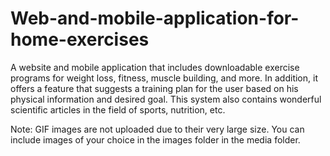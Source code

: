 # Web-and-mobile-application-for-home-exercises
A website and mobile application that includes downloadable exercise programs for weight loss, fitness, muscle building, and more. In addition, it offers a feature that suggests a training plan for the user based on his physical information and desired goal. This system also contains wonderful scientific articles in the field of sports, nutrition, etc.

Note: 
GIF images are not uploaded due to their very large size. You can include images of your choice in the images folder in the media folder.
